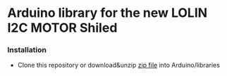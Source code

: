 # Arduino library for the new LOLIN I2C MOTOR Shiled
### Installation
- Clone this repository  or download&unzip [zip file](https://github.com/wemos/LOLIN_I2C_MOTOR_Library/archive/master.zip) into Arduino/libraries

